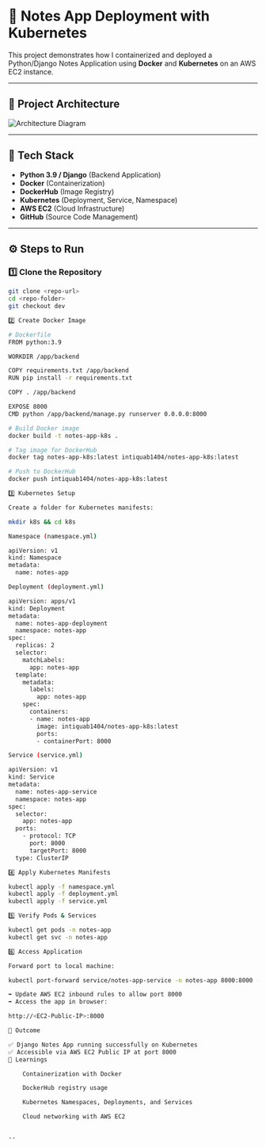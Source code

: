 # 📝 Notes App Deployment with Kubernetes

This project demonstrates how I containerized and deployed a Python/Django Notes Application using **Docker** and **Kubernetes** on an AWS EC2 instance.  

---

## 📌 Project Architecture

![Architecture Diagram](./)

---

## 🚀 Tech Stack
- **Python 3.9 / Django** (Backend Application)
- **Docker** (Containerization)
- **DockerHub** (Image Registry)
- **Kubernetes** (Deployment, Service, Namespace)
- **AWS EC2** (Cloud Infrastructure)
- **GitHub** (Source Code Management)

---

## ⚙️ Steps to Run

### 1️⃣ Clone the Repository
```bash
git clone <repo-url>
cd <repo-folder>
git checkout dev

2️⃣ Create Docker Image

# Dockerfile
FROM python:3.9

WORKDIR /app/backend

COPY requirements.txt /app/backend
RUN pip install -r requirements.txt

COPY . /app/backend

EXPOSE 8000
CMD python /app/backend/manage.py runserver 0.0.0.0:8000

# Build Docker image
docker build -t notes-app-k8s .

# Tag image for DockerHub
docker tag notes-app-k8s:latest intiquab1404/notes-app-k8s:latest

# Push to DockerHub
docker push intiquab1404/notes-app-k8s:latest

3️⃣ Kubernetes Setup

Create a folder for Kubernetes manifests:

mkdir k8s && cd k8s

Namespace (namespace.yml)

apiVersion: v1
kind: Namespace
metadata:
  name: notes-app

Deployment (deployment.yml)

apiVersion: apps/v1
kind: Deployment
metadata:
  name: notes-app-deployment
  namespace: notes-app
spec:
  replicas: 2
  selector:
    matchLabels:
      app: notes-app
  template:
    metadata:
      labels:
        app: notes-app
    spec:
      containers:
      - name: notes-app
        image: intiquab1404/notes-app-k8s:latest
        ports:
        - containerPort: 8000

Service (service.yml)

apiVersion: v1
kind: Service
metadata:
  name: notes-app-service
  namespace: notes-app
spec:
  selector:
    app: notes-app
  ports:
    - protocol: TCP
      port: 8000
      targetPort: 8000
  type: ClusterIP

4️⃣ Apply Kubernetes Manifests

kubectl apply -f namespace.yml
kubectl apply -f deployment.yml
kubectl apply -f service.yml

5️⃣ Verify Pods & Services

kubectl get pods -n notes-app
kubectl get svc -n notes-app

6️⃣ Access Application

Forward port to local machine:

kubectl port-forward service/notes-app-service -n notes-app 8000:8000 --address=0.0.0.0

➡️ Update AWS EC2 inbound rules to allow port 8000
➡️ Access the app in browser:

http://<EC2-Public-IP>:8000

🎯 Outcome

✅ Django Notes App running successfully on Kubernetes
✅ Accessible via AWS EC2 Public IP at port 8000
📖 Learnings

    Containerization with Docker

    DockerHub registry usage

    Kubernetes Namespaces, Deployments, and Services

    Cloud networking with AWS EC2


--
